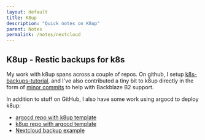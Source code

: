 ```yaml
---
layout: default
title: K8up
description: "Quick notes on K8up"
parent: Notes
permalink: /notes/nextcloud
---
```


## K8up - Restic backups for k8s

My work with k8up spans across a couple of repos. On github, I setup [k8s-backups-tutorial](https://github.com/jessebot/k8s-backups-tutorial), and I've also contributed a tiny bit to k8up directly in the form of [minor commits](https://github.com/jessebot/argo-example#argocd) to help with Backblaze B2 support.

In addition to stuff on GitHub, I also have some work using argocd to deploy k8up:

- [argocd repo with k8up template](https://gitlab.com/vleermuis_tech/goobernetes/argocd/-/blob/main/templates/k8up.yaml)
- [k8up repo with argocd template](https://gitlab.com/vleermuis_tech/goobernetes/k8up)
- [Nextcloud backup example](https://gitlab.com/vleermuis_tech/goobernetes/nextcloud/-/tree/main/deps/k8up_backups)
